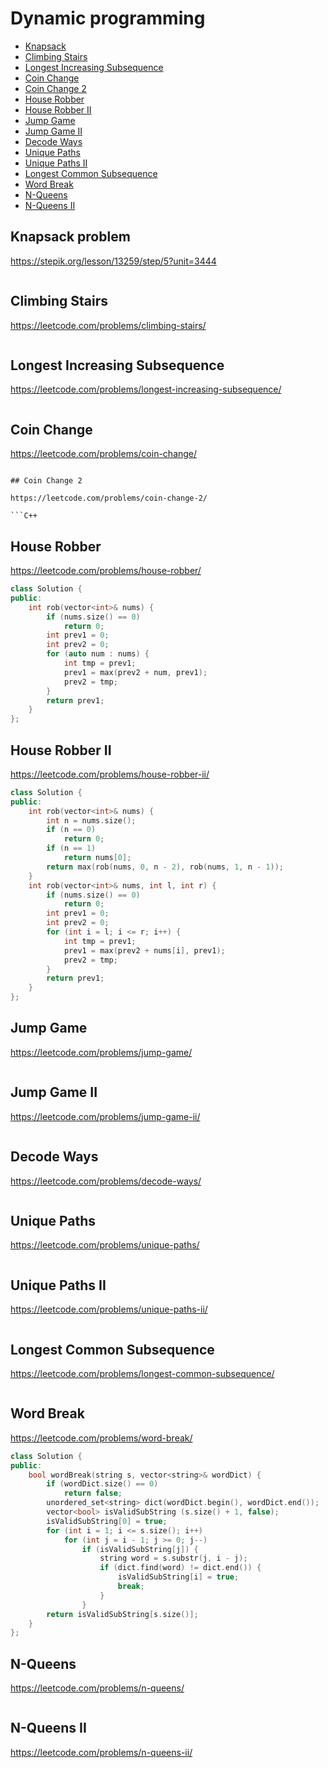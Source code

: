 # Dynamic programming

+ [Knapsack](#knapsack)
+ [Climbing Stairs](#climbing-stairs)
+ [Longest Increasing Subsequence](#longest-increasing-subsequence)
+ [Coin Change](#coin-change)
+ [Coin Change 2](#coin-change-2)
+ [House Robber](#house-robber)
+ [House Robber II](#house-robber-ii)
+ [Jump Game](#jump-game)
+ [Jump Game II](#jump-game-ii)
+ [Decode Ways](#decode-ways)
+ [Unique Paths](#unique-paths)
+ [Unique Paths II](#unique-paths-ii)
+ [Longest Common Subsequence](#longest-common-subsequence)
+ [Word Break](#word-break)
+ [N-Queens](#n-queens)
+ [N-Queens II](#n-queens-ii)

## Knapsack problem

https://stepik.org/lesson/13259/step/5?unit=3444

```C++

```

## Climbing Stairs

https://leetcode.com/problems/climbing-stairs/

```C++

```

## Longest Increasing Subsequence

https://leetcode.com/problems/longest-increasing-subsequence/

```C++

```

## Coin Change

https://leetcode.com/problems/coin-change/


```

## Coin Change 2

https://leetcode.com/problems/coin-change-2/

```C++

```

## House Robber

https://leetcode.com/problems/house-robber/

```C++
class Solution {
public:
    int rob(vector<int>& nums) {
        if (nums.size() == 0) 
            return 0;
        int prev1 = 0;
        int prev2 = 0;
        for (auto num : nums) {
            int tmp = prev1;
            prev1 = max(prev2 + num, prev1);
            prev2 = tmp;
        }
        return prev1;
    }
};
```

## House Robber II

https://leetcode.com/problems/house-robber-ii/

```C++
class Solution {
public:
    int rob(vector<int>& nums) {
        int n = nums.size(); 
        if (n == 0)
            return 0;
        if (n == 1)
            return nums[0];
        return max(rob(nums, 0, n - 2), rob(nums, 1, n - 1));
    }
    int rob(vector<int>& nums, int l, int r) {
        if (nums.size() == 0) 
            return 0;
        int prev1 = 0;
        int prev2 = 0;
        for (int i = l; i <= r; i++) {
            int tmp = prev1;
            prev1 = max(prev2 + nums[i], prev1);
            prev2 = tmp;
        }
        return prev1;
    }
};
```

## Jump Game

https://leetcode.com/problems/jump-game/

```C++

```

## Jump Game II

https://leetcode.com/problems/jump-game-ii/

```C++

```

## Decode Ways

https://leetcode.com/problems/decode-ways/

```C++

```

## Unique Paths

https://leetcode.com/problems/unique-paths/

```C++

```

## Unique Paths II

https://leetcode.com/problems/unique-paths-ii/

```C++

```

## Longest Common Subsequence

https://leetcode.com/problems/longest-common-subsequence/

```C++

```

## Word Break

https://leetcode.com/problems/word-break/

```C++
class Solution {
public:
    bool wordBreak(string s, vector<string>& wordDict) {
        if (wordDict.size() == 0)
            return false;
        unordered_set<string> dict(wordDict.begin(), wordDict.end());
        vector<bool> isValidSubString (s.size() + 1, false);
        isValidSubString[0] = true;
        for (int i = 1; i <= s.size(); i++)
            for (int j = i - 1; j >= 0; j--)
                if (isValidSubString[j]) {
                    string word = s.substr(j, i - j);
                    if (dict.find(word) != dict.end()) {
                        isValidSubString[i] = true;
                        break;
                    }
                }
        return isValidSubString[s.size()];
    }
};
```

## N-Queens

https://leetcode.com/problems/n-queens/

```C++

```

## N-Queens II

https://leetcode.com/problems/n-queens-ii/

```C++

```
